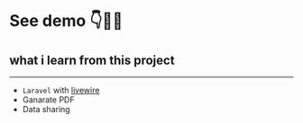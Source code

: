 # See demo 👇👨‍💻


## what i learn from this project
---
- `Laravel` with [livewire](https://laravel-livewire.com/)
- Ganarate PDF
- Data sharing
